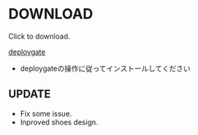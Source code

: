 # DOWNLOAD

Click to download.

[deploygate](https://deploygate.com/distributions/f66eead93a4ffecf6700d14850f4f870127d8dfb)


- deploygateの操作に従ってインストールしてください

## UPDATE
  - Fix some issue.
  - Inproved shoes design.



